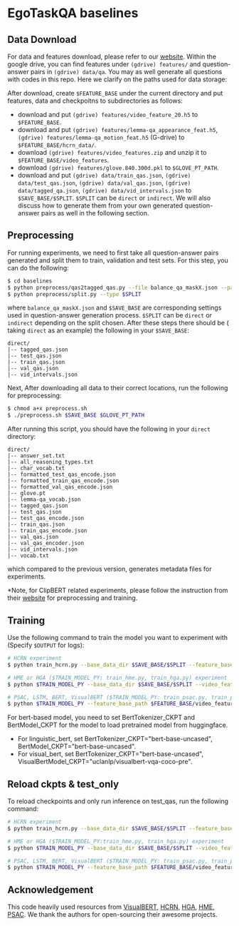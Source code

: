 # EgoTaskQA baselines

## Data Download
For data and features download, please refer to our [website](https://sites.google.com/view/egotaskqa). 
Within the google drive, you can find features under ``(gdrive) features/`` and question-answer pairs in ``(gdrive) data/qa``.
You may as well generate all questions with codes in this repo. Here we clarify on the paths used for data storage:

After download, create ```$FEATURE_BASE``` under the current directory and put features, data and 
checkpoitns to subdirectories as follows:
+ download and put ``(gdrive) features/video_feature_20.h5`` to ``$FEATURE_BASE``.
+ download and put ``(gdrive) features/lemma-qa_appearance_feat.h5``, ``(gdrive) features/lemma-qa_motion_feat.h5`` (G-drive) to ``$FEATURE_BASE/hcrn_data/``.
+ download ``(gdrive) features/video_features.zip`` and unzip it to ``$FEATURE_BASE/video_features``.
+ download ``(gdrive) features/glove.840.300d.pkl``  to ``$GLOVE_PT_PATH``.
+ download and put ``(gdrive) data/train_qas.json``, ``(gdrive) data/test_qas.json``, ``(gdrive) data/val_qas.json``, ``(gdrive) data/tagged_qa.json``, ``(gdrive) data/vid_intervals.json`` to ``$SAVE_BASE/$SPLIT``. ``$SPLIT`` can be ``direct`` or ``indirect``.
We will also discuss how to generate them from your own generated question-answer pairs as well in the following section.

## Preprocessing
For running experiments, we need to first take all question-answer pairs generated and split them to train, validation and
test sets. For this step, you can do the following:
```bash
$ cd baselines
$ python preprocess/qas2tagged_qas.py --file balance_qa_maskX.json --path $SAVE_BASE
$ python preprocess/split.py --type $SPLIT
```
where ```balance_qa_maskX.json``` and ```$SAVE_BASE``` are corresponding settings used in question-answer generation process.
```$SPLIT``` can be ```direct``` or ```indirect``` depending on the split chosen. After these steps there should be (
taking ```direct``` as an example) the following in your ```$SAVE_BASE```:
```
direct/
|-- tagged_qas.json
|-- test_qas.json
|-- train_qas.json
|-- val_qas.json
|-- vid_intervals.json
```
Next, 
After downloading all data to their correct locations, run the following for preprocessing:
```bash
$ chmod a+x preprocess.sh
$ ./preprocess.sh $SAVE_BASE $GLOVE_PT_PATH
```
After running this script, you should have the following in your ```direct``` directory:
```
direct/
|-- answer_set.txt
|-- all_reasoning_types.txt
|-- char_vocab.txt
|-- formatted_test_qas_encode.json
|-- formatted_train_qas_encode.json
|-- formatted_val_qas_encode.json
|-- glove.pt
|-- lemma-qa_vocab.json
|-- tagged_qas.json
|-- test_qas.json
|-- test_qas_encode.json
|-- train_qas.json
|-- train_qas_encode.json
|-- val_qas.json
|-- val_qas_encoder.json
|-- vid_intervals.json
|-- vocab.txt
```
which compared to the previous version, generates metadata files for experiments.  

*Note, for ClipBERT related experiments, please follow the instruction from their [website](https://github.com/jayleicn/ClipBERT)
for preprocessing and training.

[//]: # (This script will run the following preprocess for features and texts:)

[//]: # (  - ```bash)

[//]: # (    $ python preprocess/preprocess_vocab.py)

[//]: # (    ```)

[//]: # (    This will generate ``lemma-qa_vocab.json``.)

[//]: # (  - ```bash)

[//]: # (    $ python preprocess/mode_qas2mode_qas_encode.py)

[//]: # (    ```)

[//]: # (    This will convert {mode}_qas.json，lemma-qa_vocab.json to {mode}_qas_encode.json, answer_set.txt, vocab.txt.)

[//]: # (  - ```bash)

[//]: # (    $ python preprocess/generate_glove_matrix.py)

[//]: # (    ```)

[//]: # (    Before running ``preprocess.sh``, please make sure that the ``glove_pt_path`` is correctly set. )

[//]: # (    This script will generate ``glove.pt``.)

[//]: # (  - ```bash)

[//]: # (    $ python preprocess/generate_char_vocab.py)

[//]: # (    ```)

[//]: # (    This script will generate ``char_vocab.txt``.)

[//]: # (    )
[//]: # (  - ```bash)

[//]: # (    $ python preprocess/format_mode_qas_encode.py {mode})

[//]: # (    ```)

[//]: # (    Before running the experiments, please make sure that ``max_word_len`` in )

[//]: # (    ``preprocess/format_mode_qas_encode.py`` is equal to ``args.char_max_len`` defined in ``train_psac.py``.)

[//]: # (    Similary, make sure that ``max_sentence_len`` in ``preprocess/format_mode_qas_encode.py`` is equal to ``args.max_len``)

[//]: # (    in ``train_psac.py``, ``train_linguistic_bert.py`` and ``train_visual_bert.py``.)

[//]: # (    )
[//]: # (  - ```bash)

[//]: # (    $ python preprocess/reasoning_types.py)

[//]: # (    ```)

[//]: # (    This will generate ``all_reasoning_types.txt``.)


## Training

Use the following command to train the model you want to experiment with (Specify ```$OUTPUT``` for logs):
```bash
# HCRN experiment
$ python train_hcrn.py --base_data_dir $SAVE_BASE/$SPLIT --feature_base $FEATURE_BASE/hcrn_data --basedir $OUTPUT

# HME or HGA ($TRAIN_MODEL_PY: train_hme.py, train_hga.py) experiment
$ python $TRAIN_MODEL_PY --base_data_dir $SAVE_BASE/$SPLIT --video_feature_path $FEATURE_BASE/video_feature_20.h5 --basedir $OUTPUT

# PSAC, LSTM, BERT, VisualBERT ($TRAIN_MODEL_PY: train_psac.py, train_pure_lstm.py, train_linguistic_bert.py, train_visual_bert.py) experiment
$ python $TRAIN_MODEL_PY --feature_base_path $FEATURE_BASE/video_features --base_data_dir $BASE_DATA_DIR --basedir $OUTPUT
```
For bert-based model, you need to set BertTokenizer_CKPT and BertModel_CKPT for the model to load pretrained model from huggingface.
+ For linguistic_bert, set BertTokenizer_CKPT="bert-base-uncased", BertModel_CKPT="bert-base-uncased".
+ For visual_bert, set BertTokenizer_CKPT="bert-base-uncased", VisualBertModel_CKPT="uclanlp/visualbert-vqa-coco-pre".

## Reload ckpts & test_only
To reload checkpoints and only run inference on test_qas, run the following command:
```bash
# HCRN experiment
$ python train_hcrn.py --base_data_dir $SAVE_BASE/$SPLIT --feature_base $FEATURE_BASE/hcrn_data --reload_model_path $RELOAD_MODEL_PATH --test_only 1 --basedir $OUTPUT

# HME or HGA ($TRAIN_MODEL_PY:train_hme.py, train_hga.py) experiment 
$ python $TRAIN_MODEL_PY --base_data_dir $SAVE_BASE/$SPLIT --video_feature_path $FEATURE_BASE/video_feature_20.h5 --reload_model_path $RELOAD_MODEL_PATH --test_only 1 --basedir $OUTPUT

# PSAC, LSTM, BERT, VisualBERT ($TRAIN_MODEL_PY: train_psac.py, train_pure_lstm.py, train_linguistic_bert.py, train_visual_bert.py) experiment
$ python $TRAIN_MODEL_PY --feature_base_path $FEATURE_BASE/video_features --base_data_dir $BASE_DATA_DIR --reload_model_path $RELOAD_MODEL_PATH --test_only 1 --basedir $OUTPUT
```


## Acknowledgement
This code heavily used resources from [VisualBERT](https://huggingface.co/docs/transformers/v4.19.2/en/model_doc/visual_bert#visualbert), [HCRN](https://github.com/thaolmk54/hcrn-videoqa), [HGA](https://github.com/Jumpin2/HGA), [HME](https://github.com/fanchenyou/HME-VideoQA), [PSAC](https://github.com/lixiangpengcs/PSAC). We thank the authors for open-sourcing their awesome projects.
